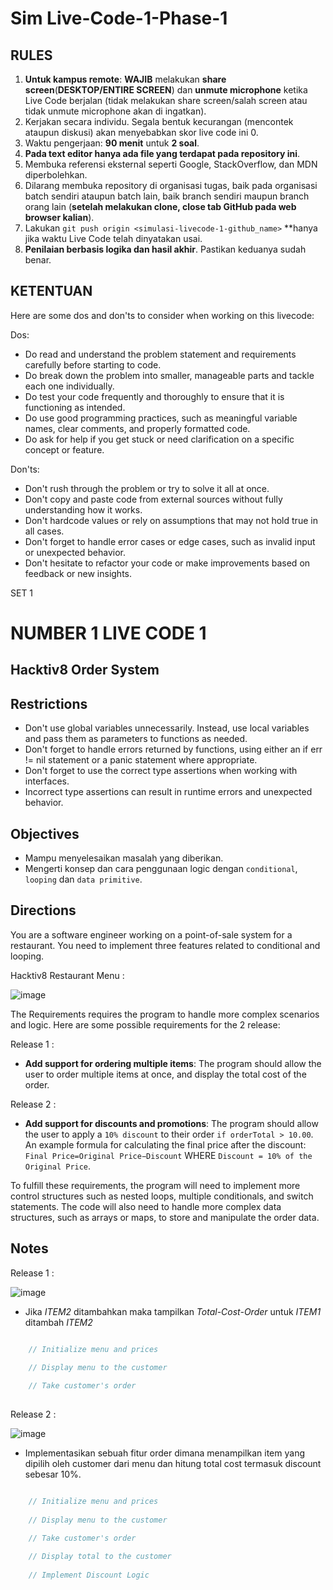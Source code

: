 # Sim Live-Code-1-Phase-1
## RULES
1. **Untuk kampus remote**: **WAJIB** melakukan **share screen**(**DESKTOP/ENTIRE SCREEN**) dan **unmute microphone** ketika Live Code
berjalan (tidak melakukan share screen/salah screen atau tidak unmute microphone akan di ingatkan).
2. Kerjakan secara individu. Segala bentuk kecurangan (mencontek ataupun diskusi) akan menyebabkan skor live code ini 0.
3. Waktu pengerjaan: **90 menit** untuk **2 soal**.
4. **Pada text editor hanya ada file yang terdapat pada repository ini**.
5. Membuka referensi eksternal seperti Google, StackOverflow, dan MDN diperbolehkan.
6. Dilarang membuka repository di organisasi tugas, baik pada organisasi batch sendiri ataupun batch lain, baik branch sendiri maupun branch orang
lain (**setelah melakukan clone, close tab GitHub pada web browser kalian**).
7. Lakukan `git push origin <simulasi-livecode-1-github_name>` **hanya jika waktu Live Code telah dinyatakan usai.
8. **Penilaian berbasis logika dan hasil akhir**. Pastikan keduanya sudah benar.


## KETENTUAN

Here are some dos and don'ts to consider when working on this livecode:

Dos:

- Do read and understand the problem statement and requirements carefully before starting to code.
- Do break down the problem into smaller, manageable parts and tackle each one individually.
- Do test your code frequently and thoroughly to ensure that it is functioning as intended.
- Do use good programming practices, such as meaningful variable names, clear comments, and properly formatted code.
- Do ask for help if you get stuck or need clarification on a specific concept or feature.


Don'ts:

- Don't rush through the problem or try to solve it all at once.
- Don't copy and paste code from external sources without fully understanding how it works.
- Don't hardcode values or rely on assumptions that may not hold true in all cases.
- Don't forget to handle error cases or edge cases, such as invalid input or unexpected behavior.
- Don't hesitate to refactor your code or make improvements based on feedback or new insights.


SET 1
# NUMBER 1 LIVE CODE 1

## **Hacktiv8 Order System**

## Restrictions
- Don't use global variables unnecessarily. Instead, use local variables and pass them as parameters to functions as needed.
- Don't forget to handle errors returned by functions, using either an if err != nil statement or a panic statement where appropriate.
- Don't forget to use the correct type assertions when working with interfaces.
- Incorrect type assertions can result in runtime errors and unexpected behavior.


## Objectives
- Mampu menyelesaikan masalah yang diberikan.
- Mengerti konsep dan cara penggunaan logic dengan `conditional`, `looping` dan `data primitive`.

## Directions
You are a software engineer working on a point-of-sale system for a restaurant. You need to implement three features related to conditional and looping.

Hacktiv8 Restaurant Menu : 

![image](https://github.com/H8-FTGO-AOH-P1/FTGO-AOH-P1-V1-SLC1/blob/main/menu.png) 


The Requirements requires the program to handle more complex scenarios and logic. Here are some possible requirements for the 2 release:

Release 1 : 

- **Add support for ordering multiple items**: The program should allow the user to order multiple items at once, and display the total cost of the order.

Release 2 : 

- **Add support for discounts and promotions**: The program should allow the user to apply a `10% discount` to their order `if orderTotal > 10.00`. An example formula for calculating the final price after the discount: `Final Price=Original Price−Discount` WHERE `Discount = 10% of the Original Price`.

To fulfill these requirements, the program will need to implement more control structures such as nested loops, multiple conditionals, and switch statements. The code will also need to handle more complex data structures, such as arrays or maps, to store and manipulate the order data.


## Notes

Release 1 : 

![image](https://github.com/H8-FTGO-AOH-P1/FTGO-AOH-P1-V1-SLC1/blob/main/Release1SLC1.png) 


- Jika *ITEM2* ditambahkan maka tampilkan *Total-Cost-Order* untuk *ITEM1* ditambah *ITEM2*


```go

	// Initialize menu and prices
	
	// Display menu to the customer

	// Take customer's order
	
```

Release 2 : 

![image](https://github.com/H8-FTGO-AOH-P1/FTGO-AOH-P1-V1-SLC1/blob/main/Release2SLC1.png) 

- Implementasikan sebuah fitur order dimana menampilkan item yang dipilih oleh customer dari menu dan hitung total cost termasuk discount sebesar 10%.



```go

	// Initialize menu and prices
	
	// Display menu to the customer

	// Take customer's order
	
	// Display total to the customer
	
	// Implement Discount Logic
	
	
```
